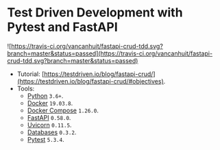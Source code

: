 # Test Driven Development with Pytest and FastAPI

![https://travis-ci.org/vancanhuit/fastapi-crud-tdd.svg?branch=master&status=passed](https://travis-ci.org/vancanhuit/fastapi-crud-tdd.svg?branch=master&status=passed)

- Tutorial: [https://testdriven.io/blog/fastapi-crud/](https://testdriven.io/blog/fastapi-crud/#objectives).
- Tools:
  - [Python](https://www.python.org/) `3.6+`.
  - [Docker](https://docs.docker.com/) `19.03.8`.
  - [Docker Compose](https://docs.docker.com/compose/) `1.26.0`.
  - [FastAPI](https://fastapi.tiangolo.com/) `0.58.0`.
  - [Uvicorn](http://www.uvicorn.org/) `0.11.5`.
  - [Databases](https://www.encode.io/databases/) `0.3.2`.
  - [Pytest](https://docs.pytest.org/en/stable/) `5.3.4`.
